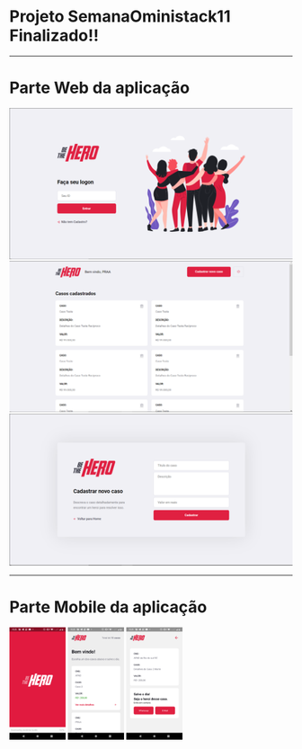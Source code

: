 <h1>Projeto SemanaOministack11 Finalizado!!</h1>

___

<h1>Parte Web da aplicação</h1>

<img src="/frontend/assets/Login.PNG" /> <img src="/frontend/assets/Home.PNG" /> <img src="/frontend/assets/Register.PNG" />

___

<h1>Parte Mobile da aplicação</h1>

<img src="/Mobile/assets/AppSplash.png" width="100" /> <img src="/Mobile/assets/AppHome.png" width="100" /> <img src="/Mobile/assets/AppCase.png" width="100" />
